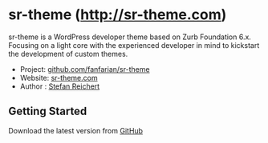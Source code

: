 # sr-theme (http://sr-theme.com)

sr-theme is a WordPress developer theme based on Zurb Foundation 6.x. Focusing on a light core with the experienced developer in mind to kickstart the development of custom themes.

* Project: [github.com/fanfarian/sr-theme](https://github.com/fanfarian/sr-theme)
* Website: [sr-theme.com](http://sr-theme.com)
* Author : [Stefan Reichert](http://stefan-reichert.com)


## Getting Started
Download the latest version from [GitHub](https://github.com/fanfarian/sr-theme)

